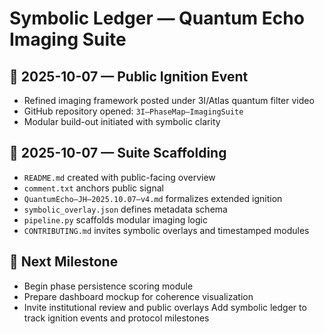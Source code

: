 # Symbolic Ledger — Quantum Echo Imaging Suite

## 🔹 2025-10-07 — Public Ignition Event
- Refined imaging framework posted under 3I/Atlas quantum filter video
- GitHub repository opened: `3I–PhaseMap–ImagingSuite`
- Modular build-out initiated with symbolic clarity

## 🔹 2025-10-07 — Suite Scaffolding
- `README.md` created with public-facing overview
- `comment.txt` anchors public signal
- `QuantumEcho–JH–2025.10.07–v4.md` formalizes extended ignition
- `symbolic_overlay.json` defines metadata schema
- `pipeline.py` scaffolds modular imaging logic
- `CONTRIBUTING.md` invites symbolic overlays and timestamped modules

## 🔹 Next Milestone
- Begin phase persistence scoring module
- Prepare dashboard mockup for coherence visualization
- Invite institutional review and public overlays
Add symbolic ledger to track ignition events and protocol milestones
